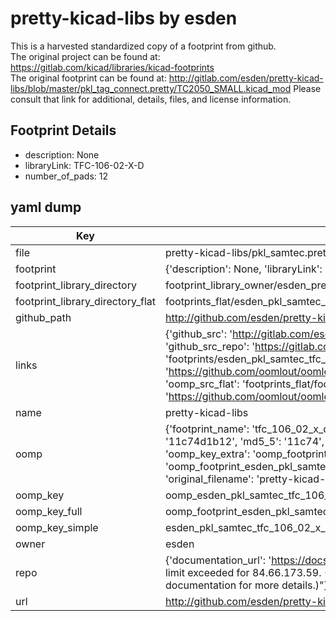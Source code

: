 # pretty-kicad-libs by esden  
This is a harvested standardized copy of a footprint from github.  
The original project can be found at:  
https://gitlab.com/kicad/libraries/kicad-footprints  
The original footprint can be found at:
http://gitlab.com/esden/pretty-kicad-libs/blob/master/pkl_tag_connect.pretty/TC2050_SMALL.kicad_mod
Please consult that link for additional, details, files, and license information.  
## Footprint Details
* description: None  
* libraryLink: TFC-106-02-X-D  
* number_of_pads: 12  
## yaml dump  
| Key | Value |  
| --- | --- |  
| file | pretty-kicad-libs/pkl_samtec.pretty/TFC-106-02-X-D.kicad_mod |  
| footprint | {'description': None, 'libraryLink': 'TFC-106-02-X-D', 'number_of_pads': 12} |  
| footprint_library_directory | footprint_library_owner/esden_pretty-kicad-libs |  
| footprint_library_directory_flat | footprints_flat/esden_pkl_samtec_tfc_106_02_x_d/working |  
| github_path | http://github.com/esden/pretty-kicad-libs/blob/master/pkl_samtec.pretty/TFC-106-02-X-D.kicad_mod |  
| links | {'github_src': 'http://gitlab.com/esden/pretty-kicad-libs/blob/master/pkl_tag_connect.pretty/TC2050_SMALL.kicad_mod', 'github_src_repo': 'https://gitlab.com/kicad/libraries/kicad-footprints', 'oomp_bot': 'footprints/esden_pkl_samtec_tfc_106_02_x_d/working', 'oomp_bot_github': 'https://github.com/oomlout/oomlout_oomp_footprint_bot/tree/main/footprints/esden_pkl_samtec_tfc_106_02_x_d/working', 'oomp_src_flat': 'footprints_flat/footprints_flat/esden_pkl_samtec_tfc_106_02_x_d/working', 'oomp_src_flat_github': 'https://github.com/oomlout/oomlout_oomp_footprint_src/tree/main/footprints_flat/esden_pkl_samtec_tfc_106_02_x_d/working'} |  
| name | pretty-kicad-libs |  
| oomp | {'footprint_name': 'tfc_106_02_x_d', 'library_name': 'pkl_samtec', 'md5': '11c74d1b129ba3258dfac2f1c18c3f11', 'md5_10': '11c74d1b12', 'md5_5': '11c74', 'md5_6': '11c74d', 'oomp_key': 'oomp_esden_pkl_samtec_tfc_106_02_x_d', 'oomp_key_extra': 'oomp_footprint_esden_pkl_samtec_tfc_106_02_x_d', 'oomp_key_full': 'oomp_footprint_esden_pkl_samtec_tfc_106_02_x_d_11c74d', 'oomp_key_simple': 'esden_pkl_samtec_tfc_106_02_x_d', 'original_filename': 'pretty-kicad-libs/pkl_samtec.pretty/TFC-106-02-X-D.kicad_mod', 'owner_name': 'esden'} |  
| oomp_key | oomp_esden_pkl_samtec_tfc_106_02_x_d |  
| oomp_key_full | oomp_footprint_esden_pkl_samtec_tfc_106_02_x_d |  
| oomp_key_simple | esden_pkl_samtec_tfc_106_02_x_d |  
| owner | esden |  
| repo | {'documentation_url': 'https://docs.github.com/rest/overview/resources-in-the-rest-api#rate-limiting', 'message': "API rate limit exceeded for 84.66.173.59. (But here's the good news: Authenticated requests get a higher rate limit. Check out the documentation for more details.)"} |  
| url | http://github.com/esden/pretty-kicad-libs |  

